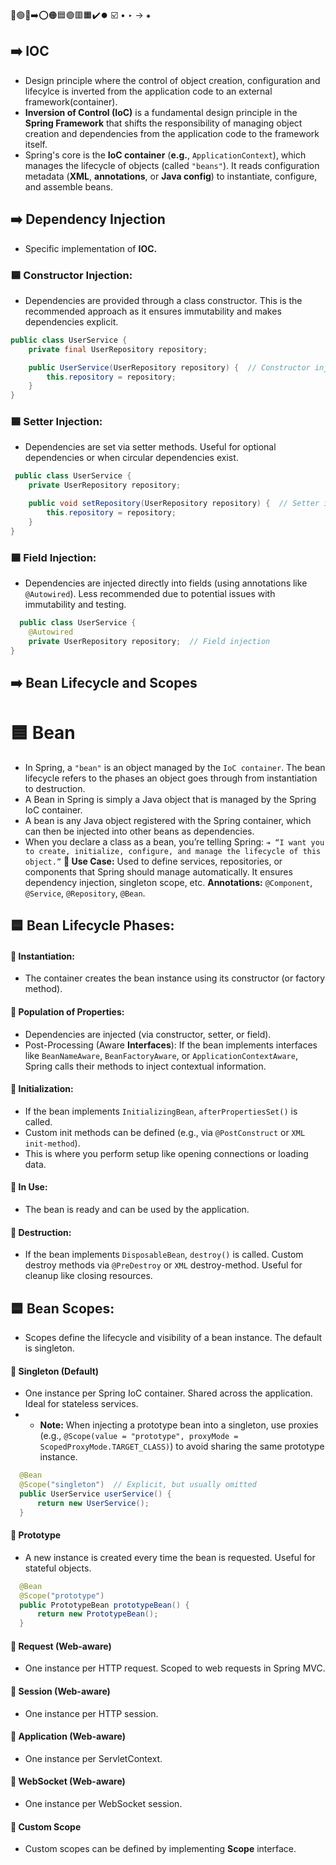 🔵🟢🔴➡️⭕🟠🟦🟣🟥🟧✔️⏺️ ☑️ • ‣ → ⁕

## ➡️ IOC

- Design principle where the control of object creation, configuration and lifecylce is inverted from the application code to an external framework(container).
- **Inversion of Control (IoC)** is a fundamental design principle in the **Spring Framework** that shifts the responsibility of managing object creation and dependencies from the application code to the framework itself.
- Spring's core is the **IoC container** (**e.g.**, `ApplicationContext`), which manages the lifecycle of objects (called `"beans"`). It reads configuration metadata (**XML**, **annotations**, or **Java config**) to instantiate, configure, and assemble beans.

## ➡️ Dependency Injection

- Specific implementation of **IOC.**

### 🟦 Constructor Injection:

- Dependencies are provided through a class constructor. This is the recommended approach as it ensures immutability and makes dependencies explicit.

```java
public class UserService {
    private final UserRepository repository;

    public UserService(UserRepository repository) {  // Constructor injection
        this.repository = repository;
    }
}
```

### 🟦 Setter Injection:

- Dependencies are set via setter methods. Useful for optional dependencies or when circular dependencies exist.

```java
 public class UserService {
    private UserRepository repository;

    public void setRepository(UserRepository repository) {  // Setter injection
        this.repository = repository;
    }
}
```

### 🟦 Field Injection:

- Dependencies are injected directly into fields (using annotations like `@Autowired`). Less recommended due to potential issues with immutability and testing.

```java
  public class UserService {
    @Autowired
    private UserRepository repository;  // Field injection
}
```

## ➡️ Bean Lifecycle and Scopes

# 🟦 Bean

- In Spring, a `"bean"` is an object managed by the `IoC container`. The bean lifecycle refers to the phases an object goes through from instantiation to destruction.
- A Bean in Spring is simply a Java object that is managed by the Spring IoC container.
- A bean is any Java object registered with the Spring container, which can then be injected into other beans as dependencies.
- When you declare a class as a bean, you’re telling Spring:
  `➔ “I want you to create, initialize, configure, and manage the lifecycle of this object.”`
  **🧠 Use Case:** Used to define services, repositories, or components that Spring should manage automatically. It ensures dependency injection, singleton scope, etc.
  **Annotations:** `@Component`, `@Service`, `@Repository`, `@Bean`.

## 🟦 Bean Lifecycle Phases:

#### 🔵 Instantiation:

- The container creates the bean instance using its constructor (or factory method).

#### 🔵 Population of Properties:

- Dependencies are injected (via constructor, setter, or field).
- Post-Processing (Aware **Interfaces**): If the bean implements interfaces like `BeanNameAware`, `BeanFactoryAware`, or `ApplicationContextAware`, Spring calls their methods to inject contextual information.

#### 🔵 Initialization:

- If the bean implements `InitializingBean`, `afterPropertiesSet()` is called.
- Custom init methods can be defined (e.g., via `@PostConstruct` or `XML` `init-method`).
- This is where you perform setup like opening connections or loading data.

#### 🔵 In Use:

- The bean is ready and can be used by the application.

#### 🔵 Destruction:

- If the bean implements `DisposableBean`, `destroy()` is called.
  Custom destroy methods via `@PreDestroy` or `XML` destroy-method.
  Useful for cleanup like closing resources.

## 🟦 Bean Scopes:

- Scopes define the lifecycle and visibility of a bean instance. The default is singleton.

#### 🔵 Singleton (Default)

- One instance per Spring IoC container. Shared across the application. Ideal for stateless services.
- - **Note:** When injecting a prototype bean into a singleton, use proxies (e.g., `@Scope(value = "prototype", proxyMode = ScopedProxyMode.TARGET_CLASS)`) to avoid sharing the same prototype instance.

```java
  @Bean
  @Scope("singleton")  // Explicit, but usually omitted
  public UserService userService() {
      return new UserService();
  }
```

#### 🔵 Prototype

- A new instance is created every time the bean is requested. Useful for stateful objects.

```java
  @Bean
  @Scope("prototype")
  public PrototypeBean prototypeBean() {
      return new PrototypeBean();
  }
```

#### 🔵 Request (Web-aware)

- One instance per HTTP request. Scoped to web requests in Spring MVC.

#### 🔵 Session (Web-aware)

- One instance per HTTP session.

#### 🔵 Application (Web-aware)

- One instance per ServletContext.

#### 🔵 WebSocket (Web-aware)

- One instance per WebSocket session.

#### 🔵 Custom Scope

- Custom scopes can be defined by implementing **Scope** interface.
